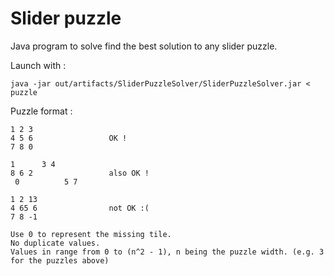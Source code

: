 <h1>Slider puzzle</h1>

Java program to solve find the best solution to any slider puzzle.

Launch with :
```
java -jar out/artifacts/SliderPuzzleSolver/SliderPuzzleSolver.jar < puzzle
```

Puzzle format :
```
1 2 3                                     
4 5 6                 OK !        
7 8 0           

1      3 4    
8 6 2                 also OK !
 0          5 7  
 
1 2 13
4 65 6                not OK :(
7 8 -1

Use 0 to represent the missing tile.
No duplicate values.
Values in range from 0 to (n^2 - 1), n being the puzzle width. (e.g. 3 for the puzzles above)
```
